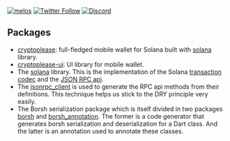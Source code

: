 [![melos](https://img.shields.io/badge/maintained%20with-melos-f700ff.svg?style=flat-square)](https://github.com/invertase/melos)
[![Twitter Follow](https://img.shields.io/twitter/follow/cryptopleasecom?style=social)](https://twitter.com/cryptopleasecom)
[![Discord](https://img.shields.io/discord/943071824525262849?label=Discord)](https://discord.gg/wK6WX7974J)

## Packages

- [cryptoplease](packages/cryptoplease): full-fledged mobile wallet for Solana built with [solana](packages/solana) library.
- [cryptoplease-ui](packages/cryptoplease-ui): UI library for mobile wallet.
- The [solana](packages/solana) library. This is the implementation of the Solana [transaction codec](https://docs.solana.com/developing/programming-model/transactions) and the [JSON RPC api](https://docs.solana.com/developing/clients/jsonrpc-api).
- The [jsonrpc_client](packages/jsonrpc_client) is used to generate the RPC api methods from their definitions. This technique helps us stick to the DRY principle very easily.
- The Borsh serialization package which is itself divided in two packages [borsh](packages/borsh) and [borsh_annotation](packages/borsh_annotation). The former is a code generator that generates borsh serialization and deserialization for a Dart class. And the latter is an annotation used to annotate these classes.

